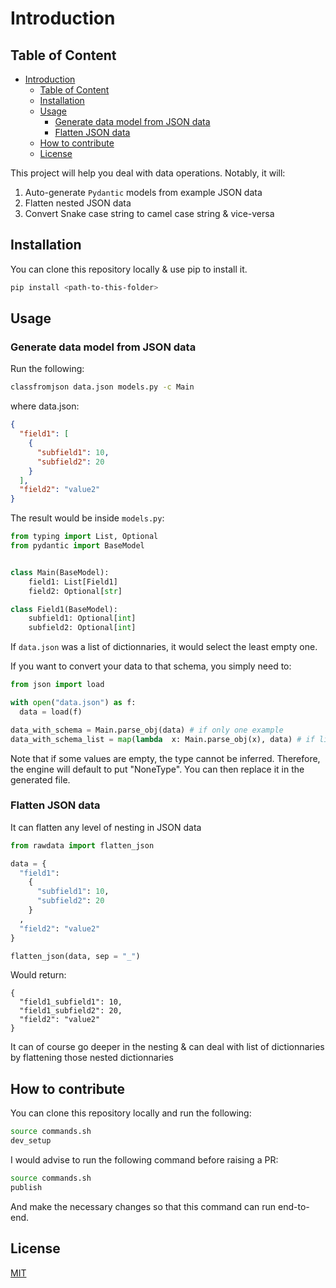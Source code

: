 # Introduction
## Table of Content
- [Introduction](#introduction)
  - [Table of Content](#table-of-content)
  - [Installation](#installation)
  - [Usage](#usage)
    - [Generate data model from JSON data](#generate-data-model-from-json-data)
    - [Flatten JSON data](#flatten-json-data)
  - [How to contribute](#how-to-contribute)
  - [License](#license)

This project will help you deal with data operations.
Notably, it will:

1. Auto-generate `Pydantic` models from example JSON data
1. Flatten nested JSON data
1. Convert Snake case string to camel case string & vice-versa 

## Installation

You can clone this repository locally & use pip to install it.

```bash
pip install <path-to-this-folder>
```

## Usage

### Generate data model from JSON data

Run the following:

```bash
classfromjson data.json models.py -c Main
```

where data.json:

```json
{
  "field1": [
    {
      "subfield1": 10,
      "subfield2": 20
    }
  ],
  "field2": "value2"
}
```

The result would be inside `models.py`:

```python
from typing import List, Optional
from pydantic import BaseModel


class Main(BaseModel):
    field1: List[Field1]
    field2: Optional[str]

class Field1(BaseModel):
    subfield1: Optional[int]
    subfield2: Optional[int]
```

If `data.json` was a list of dictionnaries, it would select the least empty one.

If you want to convert your data to that schema, you simply need to:
```python
from json import load

with open("data.json") as f:
  data = load(f)

data_with_schema = Main.parse_obj(data) # if only one example
data_with_schema_list = map(lambda  x: Main.parse_obj(x), data) # if list of json
```

Note that if some values are empty, the type cannot be inferred. Therefore, the engine will default to put "NoneType". You can then replace it in the generated file. 
### Flatten JSON data

It can flatten any level of nesting in JSON data

```python
from rawdata import flatten_json

data = {
  "field1":
    {
      "subfield1": 10,
      "subfield2": 20
    }
  ,
  "field2": "value2"
}

flatten_json(data, sep = "_")
```

Would return:

```
{
  "field1_subfield1": 10,
  "field1_subfield2": 20,
  "field2": "value2"
}
```

It can of course go deeper in the nesting & can deal with list of dictionnaries by
flattening those nested dictionnaries

## How to contribute

You can clone this repository locally and run the following:
```bash
source commands.sh
dev_setup
```

I would advise to run the following command before raising a PR:
```bash
source commands.sh
publish
```
And make the necessary changes so that this command can run end-to-end.

## License

[MIT](https://choosealicense.com/licenses/mit/)
